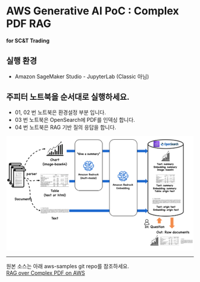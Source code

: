 # AWS Generative AI PoC : Complex PDF RAG
#### for SC&T Trading

## 실행 환경
- Amazon SageMaker Studio - JupyterLab (Classic 아님)

## 주피터 노트북을 순서대로 실행하세요.
- 01, 02 번 노트북은 환경설정 부분 입니다.
- 03 번 노트북은 OpenSearch에 PDF를 인덱싱 합니다.
- 04 번 노트북은 RAG 기반 질의 응답을 합니다.

![flow](./img/complex-pdf-workflow.png)

---

원본 소스는 아래 aws-samples git repo를 참조하세요.<br>
[RAG over Complex PDF on AWS](https://github.com/aws-samples/aws-ai-ml-workshop-kr/tree/c3d2185f419790905a2879284bf0c050355e0702/genai/aws-gen-ai-kr/20_applications/02_qa_chatbot/10_hands_on_lab/02_rag_over_complex_pdf)